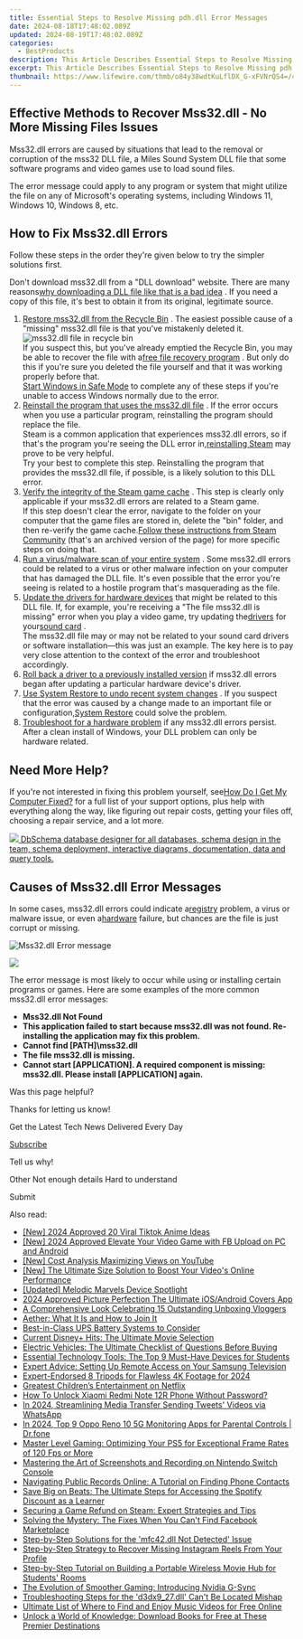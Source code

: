 ```yaml
---
title: Essential Steps to Resolve Missing pdh.dll Error Messages
date: 2024-08-18T17:48:02.089Z
updated: 2024-08-19T17:48:02.089Z
categories:
  - BestProducts
description: This Article Describes Essential Steps to Resolve Missing pdh.dll Error Messages
excerpt: This Article Describes Essential Steps to Resolve Missing pdh.dll Error Messages
thumbnail: https://www.lifewire.com/thmb/o84y38wdtKuLflDX_G-xFVNrQS4=/400x300/filters:no_upscale():max_bytes(150000):strip_icc():format(webp)/pdh-dll-error-message-5aeb4ac2a474be0036fa7514.PNG
---
```


## Effective Methods to Recover Mss32.dll - No More Missing Files Issues
 Mss32.dll errors are caused by situations that lead to the removal or corruption of the mss32 DLL file, a Miles Sound System DLL file that some software programs and video games use to load sound files.  

 The error message could apply to any program or system that might utilize the file on any of Microsoft's operating systems, including Windows 11, Windows 10, Windows 8, etc.

## How to Fix Mss32.dll Errors

 Follow these steps in the order they're given below to try the simpler solutions first.

 Don't download mss32.dll from a "DLL download" website. There are many reasons[why downloading a DLL file like that is a bad idea](https://www.lifewire.com/important-reasons-not-to-download-dll-files-2624455) . If you need a copy of this file, it's best to obtain it from its original, legitimate source.

1. [Restore mss32.dll from the Recycle Bin](https://www.lifewire.com/how-to-restore-deleted-files-from-the-recycle-bin-2624515) . The easiest possible cause of a "missing" mss32.dll file is that you've mistakenly deleted it.  
![mss32.dll file in recycle bin](https://www.lifewire.com/thmb/BFreI6joymY1ydAOY-pM5YboEAU=/1500x0/filters:no_upscale():max_bytes(150000):strip_icc():format(webp)/mss32-dll-recycle-bin-restore-dcd0746c1f1a444c8cc4ca0999ab2820.png)  
 If you suspect this, but you've already emptied the Recycle Bin, you may be able to recover the file with a[free file recovery program](https://www.lifewire.com/free-data-recovery-software-tools-2622893) . But only do this if you're sure you deleted the file yourself and that it was working properly before that.  
[Start Windows in Safe Mode](https://www.lifewire.com/how-do-i-start-windows-in-safe-mode-2624480) to complete any of these steps if you're unable to access Windows normally due to the error.
2. [Reinstall the program that uses the mss32.dll file](https://www.lifewire.com/what-is-the-proper-way-to-reinstall-a-software-program-2624478) . If the error occurs when you use a particular program, reinstalling the program should replace the file.  
 Steam is a common application that experiences mss32.dll errors, so if that's the program you're seeing the DLL error in,[reinstalling Steam](https://store.steampowered.com/about/) may prove to be very helpful.  
 Try your best to complete this step. Reinstalling the program that provides the mss32.dll file, if possible, is a likely solution to this DLL error.
3. [Verify the integrity of the Steam game cache](https://help.steampowered.com/en/faqs/view/0C48-FCBD-DA71-93EB) . This step is clearly only applicable if your mss32.dll errors are related to a Steam game.  
 If this step doesn't clear the error, navigate to the folder on your computer that the game files are stored in, delete the "bin" folder, and then re-verify the game cache.[Follow these instructions from Steam Community](https://web.archive.org/web/20170603075515/http://forums.steampowered.com/forums/showpost.php?p=33249463&postcount=8) (that's an archived version of the page) for more specific steps on doing that.
4. [Run a virus/malware scan of your entire system](https://www.lifewire.com/properly-scan-your-computer-for-viruses-and-other-malware-2624526) . Some mss32.dll errors could be related to a virus or other malware infection on your computer that has damaged the DLL file. It's even possible that the error you're seeing is related to a hostile program that's masquerading as the file.
5. [Update the drivers for hardware devices](https://www.lifewire.com/how-to-update-drivers-in-windows-2619214) that might be related to this DLL file. If, for example, you're receiving a "The file mss32.dll is missing" error when you play a video game, try updating the[drivers](https://www.lifewire.com/what-is-a-device-driver-2625796) for your[sound card](https://www.lifewire.com/what-is-a-sound-card-2618160) .  
 The mss32.dll file may or may not be related to your sound card drivers or software installation—this was just an example. The key here is to pay very close attention to the context of the error and troubleshoot accordingly.
6. [Roll back a driver to a previously installed version](https://www.lifewire.com/how-to-roll-back-a-driver-in-windows-2619217) if mss32.dll errors began after updating a particular hardware device's driver.
7. [Use System Restore to undo recent system changes](https://www.lifewire.com/how-to-use-system-restore-in-windows-2626131) . If you suspect that the error was caused by a change made to an important file or configuration,[System Restore](https://www.lifewire.com/what-is-system-restore-2626022) could solve the problem.
8. [Troubleshoot for a hardware problem](https://www.lifewire.com/fix-a-dll-issue-caused-by-a-hardware-problem-2624493) if any mss32.dll errors persist. After a clean install of Windows, your DLL problem can only be hardware related.

## Need More Help?

 If you're not interested in fixing this problem yourself, see[How Do I Get My Computer Fixed?](https://www.lifewire.com/how-do-i-get-my-computer-fixed-2625167) for a full list of your support options, plus help with everything along the way, like figuring out repair costs, getting your files off, choosing a repair service, and a lot more.

<!-- affiliate ads begin -->
<a href="https://shop.dbschema.com/order/checkout.php?PRODS=19867419&QTY=1&AFFILIATE=108875&CART=1"> <img src="https://secure.avangate.com/images/merchant/176b22bab4e94a28619ca2433b2ef241/products/1_icon256.png" border="0">
DbSchema database designer for all databases, schema design in the team, schema deployment, interactive diagrams, documentation, data and query tools. </a>
<!-- affiliate ads end -->
## Causes of Mss32.dll Error Messages

 In some cases, mss32.dll errors could indicate a[registry](https://www.lifewire.com/windows-registry-2625992) problem, a virus or malware issue, or even a[hardware](https://www.lifewire.com/computer-hardware-2625895) failure, but chances are the file is just corrupt or missing.

![Mss32.dll Error message](https://www.lifewire.com/thmb/OL_mbrfUYV_adlrPse0_MhgqeOI=/1500x0/filters:no_upscale():max_bytes(150000):strip_icc():format(webp)/mss32-dll-error-58bed2ee3df78c353cdaa5b4.png)

<!-- affiliate ads begin -->
<a href="https://secure.2checkout.com/order/checkout.php?PRODS=45152835&QTY=1&AFFILIATE=108875&CART=1"><img src="https://download.terabyteunlimited.com/banners/ad_800x450_d.jpg" border="0"></a>
<!-- affiliate ads end -->
 The error message is most likely to occur while using or installing certain programs or games. Here are some examples of the more common mss32.dll error messages:

* **Mss32.dll Not Found**
* **This application failed to start because mss32.dll was not found. Re-installing the application may fix this problem.**
* **Cannot find \[PATH\]\\mss32.dll**
* **The file mss32.dll is missing.**
* **Cannot start \[APPLICATION\]. A required component is missing: mss32.dll. Please install \[APPLICATION\] again.**

Was this page helpful?

Thanks for letting us know!

 Get the Latest Tech News Delivered Every Day

[Subscribe](https://www.lifewire.com/#)

Tell us why!

 Other  Not enough details  Hard to understand

 Submit

<ins class="adsbygoogle"
     style="display:block"
     data-ad-format="autorelaxed"
     data-ad-client="ca-pub-7571918770474297"
     data-ad-slot="1223367746"></ins>



<ins class="adsbygoogle"
     style="display:block"
     data-ad-client="ca-pub-7571918770474297"
     data-ad-slot="8358498916"
     data-ad-format="auto"
     data-full-width-responsive="true"></ins>

<span class="atpl-alsoreadstyle">Also read:</span>
<div><ul>
<li><a href="https://tiktok-videos.techidaily.com/new-2024-approved-20-viral-tiktok-anime-ideas/"><u>[New] 2024 Approved  20 Viral Tiktok Anime Ideas</u></a></li>
<li><a href="https://facebook-videos.techidaily.com/new-2024-approved-elevate-your-video-game-with-fb-upload-on-pc-and-android/"><u>[New] 2024 Approved  Elevate Your Video Game with FB Upload on PC and Android</u></a></li>
<li><a href="https://extra-lessons.techidaily.com/new-cost-analysis-maximizing-views-on-youtube/"><u>[New] Cost Analysis  Maximizing Views on YouTube</u></a></li>
<li><a href="https://youtube-web.techidaily.com/he-ultimate-size-solution-to-boost-your-videos-online-performance/"><u>[New] The Ultimate Size Solution to Boost Your Video's Online Performance</u></a></li>
<li><a href="https://screen-recording.techidaily.com/updated-melodic-marvels-device-spotlight/"><u>[Updated] Melodic Marvels  Device Spotlight</u></a></li>
<li><a href="https://instagram-clips.techidaily.com/2024-approved-picture-perfection-the-ultimate-iosandroid-covers-app/"><u>2024 Approved  Picture Perfection  The Ultimate iOS/Android Covers App</u></a></li>
<li><a href="https://extra-tips.techidaily.com/a-comprehensive-look-celebrating-15-outstanding-unboxing-vloggers/"><u>A Comprehensive Look  Celebrating 15 Outstanding Unboxing Vloggers</u></a></li>
<li><a href="https://techno-recovery.techidaily.com/aether-what-it-is-and-how-to-join-it/"><u>Aether: What It Is and How to Join It</u></a></li>
<li><a href="https://techno-recovery.techidaily.com/best-in-class-ups-battery-systems-to-consider/"><u>Best-in-Class UPS Battery Systems to Consider</u></a></li>
<li><a href="https://techno-recovery.techidaily.com/current-disneyplus-hits-the-ultimate-movie-selection/"><u>Current Disney+ Hits: The Ultimate Movie Selection</u></a></li>
<li><a href="https://techno-recovery.techidaily.com/electric-vehicles-the-ultimate-checklist-of-questions-before-buying/"><u>Electric Vehicles: The Ultimate Checklist of Questions Before Buying</u></a></li>
<li><a href="https://techno-recovery.techidaily.com/essential-technology-tools-the-top-9-must-have-devices-for-students/"><u>Essential Technology Tools: The Top 9 Must-Have Devices for Students</u></a></li>
<li><a href="https://techno-recovery.techidaily.com/expert-advice-setting-up-remote-access-on-your-samsung-television/"><u>Expert Advice: Setting Up Remote Access on Your Samsung Television</u></a></li>
<li><a href="https://some-knowledge.techidaily.com/expert-endorsed-8-tripods-for-flawless-4k-footage-for-2024/"><u>Expert-Endorsed 8 Tripods for Flawless 4K Footage for 2024</u></a></li>
<li><a href="https://techno-recovery.techidaily.com/greatest-childrens-entertainment-on-netflix/"><u>Greatest Children’s Entertainment on Netflix</u></a></li>
<li><a href="https://unlock-android.techidaily.com/how-to-unlock-xiaomi-redmi-note-12r-phone-without-password-by-drfone-android/"><u>How To Unlock Xiaomi Redmi Note 12R Phone Without Password?</u></a></li>
<li><a href="https://twitter-videos.techidaily.com/in-2024-streamlining-media-transfer-sending-tweets-videos-via-whatsapp/"><u>In 2024, Streamlining Media Transfer  Sending Tweets' Videos via WhatsApp</u></a></li>
<li><a href="https://android-location-track.techidaily.com/in-2024-top-9-oppo-reno-10-5g-monitoring-apps-for-parental-controls-drfone-by-drfone-virtual-android/"><u>In 2024, Top 9 Oppo Reno 10 5G Monitoring Apps for Parental Controls | Dr.fone</u></a></li>
<li><a href="https://techno-recovery.techidaily.com/master-level-gaming-optimizing-your-ps5-for-exceptional-frame-rates-of-120-fps-or-more/"><u>Master Level Gaming: Optimizing Your PS5 for Exceptional Frame Rates of 120 Fps or More</u></a></li>
<li><a href="https://techno-recovery.techidaily.com/mastering-the-art-of-screenshots-and-recording-on-nintendo-switch-console/"><u>Mastering the Art of Screenshots and Recording on Nintendo Switch Console</u></a></li>
<li><a href="https://techno-recovery.techidaily.com/navigating-public-records-online-a-tutorial-on-finding-phone-contacts/"><u>Navigating Public Records Online: A Tutorial on Finding Phone Contacts</u></a></li>
<li><a href="https://techno-recovery.techidaily.com/save-big-on-beats-the-ultimate-steps-for-accessing-the-spotify-discount-as-a-learner/"><u>Save Big on Beats: The Ultimate Steps for Accessing the Spotify Discount as a Learner</u></a></li>
<li><a href="https://techno-recovery.techidaily.com/securing-a-game-refund-on-steam-expert-strategies-and-tips/"><u>Securing a Game Refund on Steam: Expert Strategies and Tips</u></a></li>
<li><a href="https://techno-recovery.techidaily.com/solving-the-mystery-the-fixes-when-you-cant-find-facebook-marketplace/"><u>Solving the Mystery: The Fixes When You Can't Find Facebook Marketplace</u></a></li>
<li><a href="https://techno-recovery.techidaily.com/step-by-step-solutions-for-the-mfc42dll-not-detected-issue/"><u>Step-by-Step Solutions for the 'mfc42.dll Not Detected' Issue</u></a></li>
<li><a href="https://techno-recovery.techidaily.com/step-by-step-strategy-to-recover-missing-instagram-reels-from-your-profile/"><u>Step-by-Step Strategy to Recover Missing Instagram Reels From Your Profile</u></a></li>
<li><a href="https://techno-recovery.techidaily.com/step-by-step-tutorial-on-building-a-portable-wireless-movie-hub-for-students-rooms/"><u>Step-by-Step Tutorial on Building a Portable Wireless Movie Hub for Students' Rooms</u></a></li>
<li><a href="https://games-able.techidaily.com/the-evolution-of-smoother-gaming-introducing-nvidia-g-sync/"><u>The Evolution of Smoother Gaming: Introducing Nvidia G-Sync</u></a></li>
<li><a href="https://techno-recovery.techidaily.com/troubleshooting-steps-for-the-d3dx927dll-cant-be-located-mishap/"><u>Troubleshooting Steps for the 'd3dx9_27.dll' Can't Be Located Mishap</u></a></li>
<li><a href="https://techno-recovery.techidaily.com/ultimate-list-of-where-to-find-and-enjoy-music-videos-for-free-online/"><u>Ultimate List of Where to Find and Enjoy Music Videos for Free Online</u></a></li>
<li><a href="https://techno-recovery.techidaily.com/unlock-a-world-of-knowledge-download-books-for-free-at-these-premier-destinations/"><u>Unlock a World of Knowledge: Download Books for Free at These Premier Destinations</u></a></li>
</ul></div>
